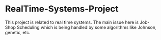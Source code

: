 # RealTime-Systems-Project
This project is related to real time systems. The main issue here is Job-Shop Scheduling which is being handled by some algorithms like Johnson, genetic, etc.
